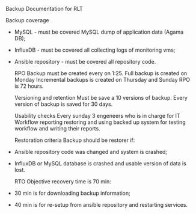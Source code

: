 Backup Documentation for RLT

  Backup coverage
- MySQL - must be covered MySQL dump of application data (Agama DB);
- InfluxDB - must be covered all collecting logs of monitoring vms;
- Ansible repository - must be covered all repository code.

  RPO
Backup must be created every on 1:25.
Full backup is created on Monday
Incremental backups is created on Thursday and Sunday
RPO is 72 hours.

  Versioning and retention
Must be save a 10 versions of backup.
Every version of backup is saved for 30 days.

  Usability checks
Every sunday 3 engeneers who is in charge for IT Workflow reporting restoring and using backed up system for testing workflow and writing their reports.

  Restoration criteria
Backup should be restorer if: 
- Ansible repository code was changed and system is crashed;
- InfluxDB or MySQL database is crashed and usable version of data is lost.

  RTO
Objective recovery time is 70 min:
- 30 min is for downloading backup information;
- 40 min is for re-setup from ansible repository and restarting services.

